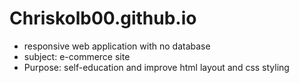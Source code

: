 # Chriskolb00.github.io
* responsive web application with no database
* subject: e-commerce site 
* Purpose: self-education and improve html layout and css styling
